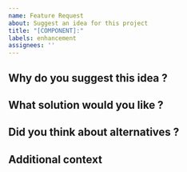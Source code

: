 ```yaml
---
name: Feature Request
about: Suggest an idea for this project
title: "[COMPONENT]:"
labels: enhancement
assignees: ''
---
```

<!--
Please replace the COMPONENT section in the title by the component it is about (Planning, Main menu, Notes, etc...
-->
## Why do you suggest this idea ?
<!--
A clear description of the problem you encountered that led you to suggest this idea
Example: I'm always frustrated when... I always wanted to...
-->


## What solution would you like ?
<!--
Describe of what you want to add or change to this project
-->


## Did you think about alternatives ?
<!--
We want to know if you had any other ideas
If yes, please say why you thought it was not the best idea
-->


## Additional context
<!--
Any other informations you did not mentioned previously
This section also allows for screenshots or code snippet of what your solution could look like
-->

